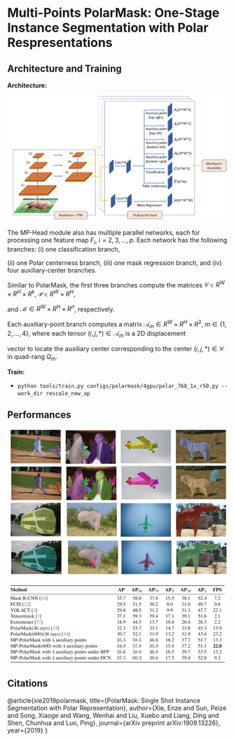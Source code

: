 # Multi-Points PolarMask: One-Stage Instance Segmentation with Polar Respresentations

## Architecture and Training 
**Architecture:**

![image-20190807160835333](imgs/pipeline.png)

The MP-Head module also has multiple parallel networks, each for processing one feature map $F_i$, $i=2,3, \ldots, p$. Each network has the following branches: (i) one classification branch, 

(ii) one Polar centerness branch, (iii) one mask regression branch, and (iv) four auxiliary-center branches. 

Similar to PolarMask, the first three branches compute the matrices $\mathcal{C} \in R^W \times R^H \times R^k$, $\mathcal{P} \in R^W \times R^H$, 

and $\mathcal{M} \in R^W \times R^H \times R^n$, respectively.

Each auxiliary-point branch computes a matrix $\mathcal{A}_m \in R^W \times R^H \times R^2$, $m \in \{1, 2, \ldots, 4 \}$, where each tensor $(i, j, *) \in \mathcal{A}_m$ is a 2D displacement 

vector to locate the auxiliary center corresponding to the center $(i, j, *) \in \mathcal{C}$ in quad-rang $Q_m$. 


**Train:**
- ```python tools/train.py configs/polarmask/4gpu/polar_768_1x_r50.py --work_dir rescale_new_ap```

## Performances
![Graph](imgs/visual.png)


![Table](imgs/performance.png)

## Citations
@article{xie2019polarmask,
  title={PolarMask: Single Shot Instance Segmentation with Polar Representation},
  author={Xie, Enze and Sun, Peize and Song, Xiaoge and Wang, Wenhai and Liu, Xuebo and Liang, Ding and Shen, Chunhua and Luo, Ping},
  journal={arXiv preprint arXiv:1909.13226},
  year={2019}
}